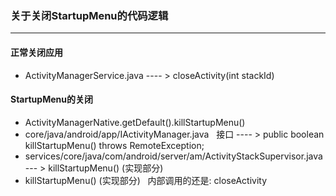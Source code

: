 ### 关于关闭StartupMenu的代码逻辑
***

#### 正常关闭应用
  - ActivityManagerService.java  ---- >  closeActivity(int stackId)
  
#### StartupMenu的关闭
  - ActivityManagerNative.getDefault().killStartupMenu()
  - core/java/android/app/IActivityManager.java   接口 ---- > public boolean killStartupMenu() throws RemoteException;
  - services/core/java/com/android/server/am/ActivityStackSupervisor.java --- > killStartupMenu() (实现部分)
  -  killStartupMenu() (实现部分)   内部调用的还是: closeActivity
